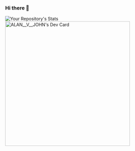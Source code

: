 ### Hi there 👋
![Your Repository's Stats](https://github-readme-stats.vercel.app/api?username=itsmealan2000&show_icons=true)
<a href="https://app.daily.dev/alan__v__john"><img src="https://api.daily.dev/devcards/987149092be24463b1d5b8359c094887.png?r=aw1" width="400" alt="ALAN__V__JOHN's Dev Card"/></a>
<!--
**itsmealan2000/itsmealan2000** is a ✨ _special_ ✨ repository because its `README.md` (this file) appears on your GitHub profile.

Here are some ideas to get you started:

- 🔭 I’m currently working on ...
- 🌱 I’m currently learning ...
- 👯 I’m looking to collaborate on ...
- 🤔 I’m looking for help with ...
- 💬 Ask me about ...
- 📫 How to reach me: ...
- 😄 Pronouns: ...
- ⚡ Fun fact: ...
-->
